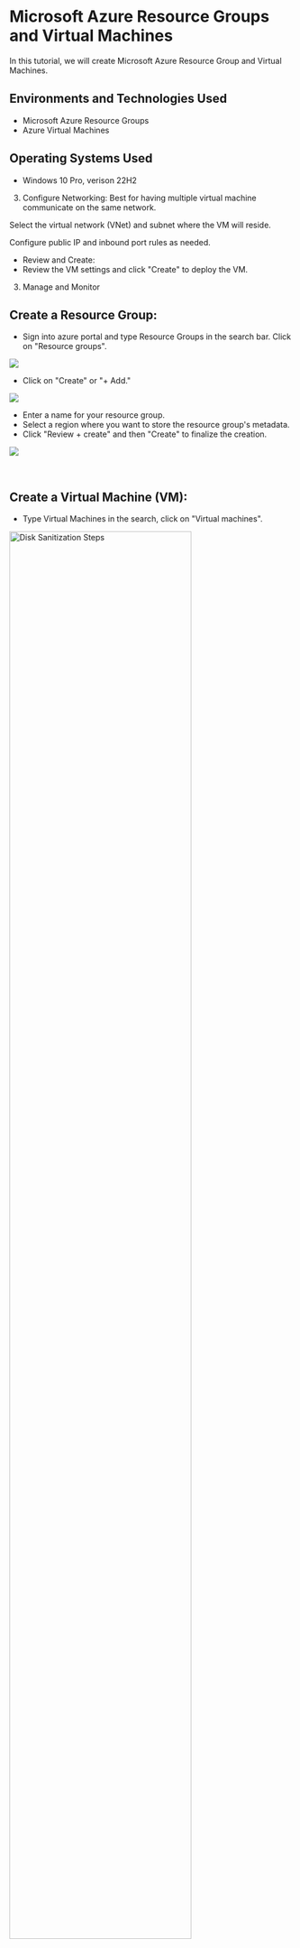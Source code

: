 <p align="center">

</p>

<h1>Microsoft Azure Resource Groups and Virtual Machines</h1>
In this tutorial, we will create Microsoft Azure Resource Group and Virtual Machines. <br />

<h2>Environments and Technologies Used</h2>

- Microsoft Azure Resource Groups
- Azure Virtual Machines

<h2>Operating Systems Used </h2>

- Windows 10 Pro, verison 22H2


3. Configure Networking:
Best for having multiple virtual machine communicate on the same network.

Select the virtual network (VNet) and subnet where the VM will reside.

Configure public IP and inbound port rules as needed.
- Review and Create:
- Review the VM settings and click "Create" to deploy the VM.
3. Manage and Monitor
  
<h2>Create a Resource Group:</h2>

- Sign into azure portal and type Resource Groups in the search bar. Click on "Resource groups".
  
<p>  
<img src="https://imgur.com/SXhn5to.png"/>
</p>

- Click on "Create" or "+ Add."

<p> 
<img src="https://imgur.com/alN5XYF.png"/>
</p>

- Enter a name for your resource group.
- Select a region where you want to store the resource group's metadata.
- Click "Review + create" and then "Create" to finalize the creation.
<p> 
<img src="https://imgur.com/lcAZ9f4.png"/>
</p>
<br />
<h2>Create a Virtual Machine (VM):</h2>

- Type Virtual Machines in the search, click on "Virtual machines".
<p>
<img src="https://i.imgur.com/DJmEXEB.png" height="80%" width="80%" alt="Disk Sanitization Steps"/>
</p>
<p>
Lorem ipsum dolor sit amet, consectetur adipiscing elit, sed do eiusmod tempor incididunt ut labore et dolore magna aliqua. Ut enim ad minim veniam, quis nostrud exercitation ullamco laboris nisi ut aliquip ex ea commodo consequat. Duis aute irure dolor in reprehenderit in voluptate velit esse cillum dolore eu fugiat nulla pariatur.
</p>

- Select "Create" and then "Virtual Machine".
<p>
<img src="https://i.imgur.com/DJmEXEB.png" height="80%" width="80%" alt="Disk Sanitization Steps"/>
</p>
<p>
Lorem ipsum dolor sit amet, consectetur adipiscing elit, sed do eiusmod tempor incididunt ut labore et dolore magna aliqua. Ut enim ad minim veniam, quis nostrud exercitation ullamco laboris nisi ut aliquip ex ea commodo consequat. Duis aute irure dolor in reprehenderit in voluptate velit esse cillum dolore eu fugiat nulla pariatur.
</p>
<br />
